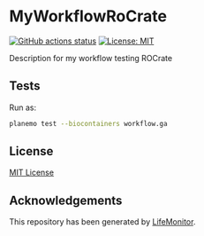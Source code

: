 # MyWorkflowRoCrate

[![GitHub actions status](https://github.com/kikkomep/test-galaxy-wf/workflows/Tests/badge.svg?branch=master)](https://github.com/kikkomep/test-galaxy-wf/actions?query=branch%3Amaster+workflow%3AMyWorkflowRoCrate)
[![License: MIT](https://img.shields.io/badge/License-MIT-yellow.svg)](https://opensource.org/licenses/MIT)


Description for my workflow testing ROCrate

## Tests

Run as:

```bash
planemo test --biocontainers workflow.ga
```

## License

[MIT License](../master/LICENSE)

## Acknowledgements

This repository has been generated by [LifeMonitor](https://lifemonitor.eu).
<!--
If you use this repository in a paper, don't forget to give credits to the authors 
by citing the URL of [LifeMonitor](https://lifemonitor.eu).
-->

